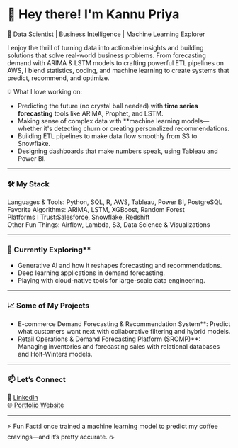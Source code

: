 # 👋 Hey there! I'm Kannu Priya  

🚀 Data Scientist | Business Intelligence | Machine Learning Explorer 

I enjoy the thrill of turning data into actionable insights and building solutions that solve real-world business problems. From forecasting demand with ARIMA & LSTM models to crafting powerful ETL pipelines on AWS, I blend statistics, coding, and machine learning to create systems that predict, recommend, and optimize.

💡 What I love working on:  
- Predicting the future (no crystal ball needed) with **time series forecasting** tools like ARIMA, Prophet, and LSTM.  
- Making sense of complex data with **machine learning models—whether it's detecting churn or creating personalized recommendations.  
- Building ETL pipelines to make data flow smoothly from S3 to Snowflake.  
- Designing dashboards that make numbers speak, using Tableau and Power BI.  

---

### 🛠 My Stack  
Languages & Tools: Python, SQL, R, AWS, Tableau, Power BI, PostgreSQL  
Favorite Algorithms: ARIMA, LSTM, XGBoost, Random Forest  
Platforms I Trust:Salesforce, Snowflake, Redshift  
Other Fun Things: Airflow, Lambda, S3, Data Science & Visualizations

---

### 🌱 Currently Exploring**  
- Generative AI and how it reshapes forecasting and recommendations.  
- Deep learning applications in demand forecasting.  
- Playing with cloud-native tools for large-scale data engineering.  

---

### 📈 Some of My Projects 
- E-commerce Demand Forecasting & Recommendation System**: Predict what customers want next with collaborative filtering and hybrid models.  
- Retail Operations & Demand Forecasting Platform (SROMP)**: Managing inventories and forecasting sales with relational databases and Holt-Winters models.  

---

### 📫 Let’s Connect  
💼 [LinkedIn](https://www.linkedin.com/in/kannu-priya259/)  
🌐 [Portfolio Website](https://public.tableau.com/app/profile/kannu.priya/vizzes)  

---

⚡ Fun Fact:I once trained a machine learning model to predict my coffee cravings—and it’s pretty accurate. ☕
